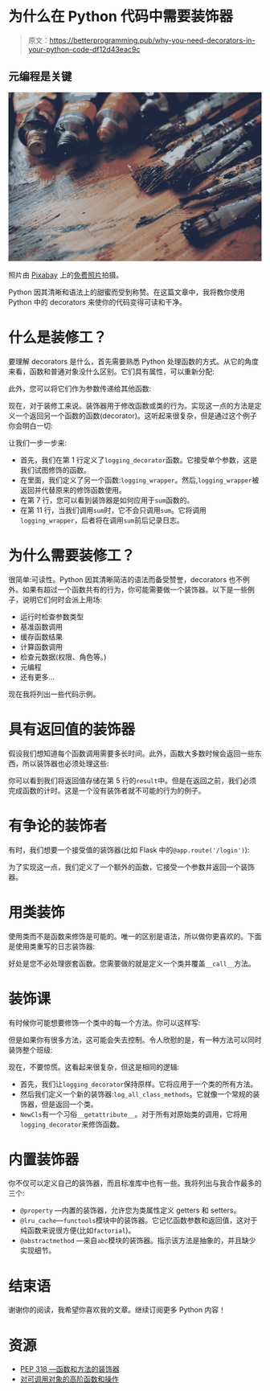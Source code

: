 # 为什么在 Python 代码中需要装饰器

> 原文：<https://betterprogramming.pub/why-you-need-decorators-in-your-python-code-df12d43eac9c>

## 元编程是关键

![](img/ec5683f9df5f25672bf4dcc82977982c.png)

照片由 [Pixabay](https://pixabay.com/?utm_source=link-attribution&utm_medium=referral&utm_campaign=image&utm_content=1478831) 上的[免费照片](https://pixabay.com/users/freephotocc-2275370/?utm_source=link-attribution&utm_medium=referral&utm_campaign=image&utm_content=1478831)拍摄。

Python 因其清晰和语法上的甜蜜而受到称赞。在这篇文章中，我将教你使用 Python 中的 decorators 来使你的代码变得可读和干净。

# 什么是装修工？

要理解 decorators 是什么，首先需要熟悉 Python 处理函数的方式。从它的角度来看，函数和普通对象没什么区别。它们具有属性，可以重新分配:

此外，您可以将它们作为参数传递给其他函数:

现在，对于装修工来说。装饰器用于修改函数或类的行为。实现这一点的方法是定义一个返回另一个函数的函数(decorator)。这听起来很复杂，但是通过这个例子你会明白一切:

让我们一步一步来:

*   首先，我们在第 1 行定义了`logging_decorator`函数。它接受单个参数，这是我们试图修饰的函数。
*   在里面，我们定义了另一个函数:`logging_wrapper`。然后,`logging_wrapper`被返回并代替原来的修饰函数使用。
*   在第 7 行，您可以看到装饰器是如何应用于`sum`函数的。
*   在第 11 行，当我们调用`sum`时，它不会只调用`sum`。它将调用`logging_wrapper`，后者将在调用`sum`前后记录日志。

# 为什么需要装修工？

很简单:可读性。Python 因其清晰简洁的语法而备受赞誉，decorators 也不例外。如果有超过一个函数共有的行为，你可能需要做一个装饰器。以下是一些例子，说明它们何时会派上用场:

*   运行时检查参数类型
*   基准函数调用
*   缓存函数结果
*   计算函数调用
*   检查元数据(权限、角色等。)
*   元编程
*   还有更多…

现在我将列出一些代码示例。

# 具有返回值的装饰器

假设我们想知道每个函数调用需要多长时间。此外，函数大多数时候会返回一些东西，所以装饰器也必须处理这些:

你可以看到我们将返回值存储在第 5 行的`result`中。但是在返回之前，我们必须完成函数的计时。这是一个没有装饰者就不可能的行为的例子。

# 有争论的装饰者

有时，我们想要一个接受值的装饰器(比如 Flask 中的`@app.route('/login')`):

为了实现这一点，我们定义了一个额外的函数，它接受一个参数并返回一个装饰器。

# 用类装饰

使用类而不是函数来修饰是可能的。唯一的区别是语法，所以做你更喜欢的。下面是使用类重写的日志装饰器:

好处是您不必处理嵌套函数。您需要做的就是定义一个类并覆盖`__call__`方法。

# 装饰课

有时候你可能想要修饰一个类中的每一个方法。你可以这样写:

但是如果你有很多方法，这可能会失去控制。令人欣慰的是，有一种方法可以同时装饰整个班级:

现在，不要惊慌。这看起来很复杂，但这是相同的逻辑:

*   首先，我们让`logging_decorator`保持原样。它将应用于一个类的所有方法。
*   然后我们定义一个新的装饰器:`log_all_class_methods`。它就像一个常规的装饰器，但是返回一个类。
*   `NewCls`有一个习俗`__getattribute__`。对于所有对原始类的调用，它将用`logging_decorator`来修饰函数。

# 内置装饰器

你不仅可以定义自己的装饰器，而且标准库中也有一些。我将列出与我合作最多的三个:

*   `@property` —内置的装饰器，允许您为类属性定义 getters 和 setters。
*   `@lru_cache`—`functools`模块中的装饰器。它记忆函数参数和返回值，这对于纯函数来说很方便(比如`factorial`)。
*   `@abstractmethod` —来自`abc`模块的装饰器。指示该方法是抽象的，并且缺少实现细节。

# 结束语

谢谢你的阅读，我希望你喜欢我的文章。继续订阅更多 Python 内容！

# 资源

*   [PEP 318 —函数和方法的装饰器](https://www.python.org/dev/peps/pep-0318/)
*   [对可调用对象的高阶函数和操作](https://docs.python.org/3/library/functools.html)
